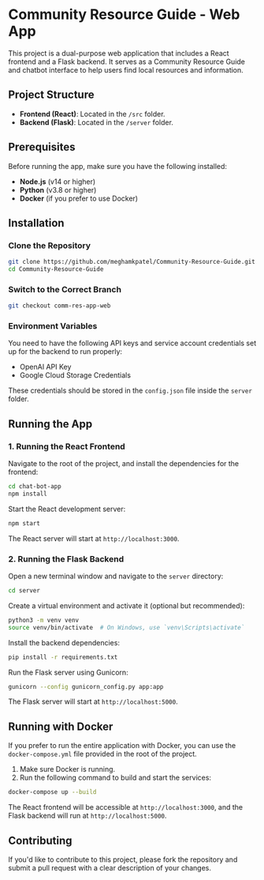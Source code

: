 
# Community Resource Guide - Web App

This project is a dual-purpose web application that includes a React frontend and a Flask backend. It serves as a Community Resource Guide and chatbot interface to help users find local resources and information.

## Project Structure

- **Frontend (React)**: Located in the `/src` folder.
- **Backend (Flask)**: Located in the `/server` folder.

## Prerequisites

Before running the app, make sure you have the following installed:

- **Node.js** (v14 or higher)
- **Python** (v3.8 or higher)
- **Docker** (if you prefer to use Docker)

## Installation

### Clone the Repository

```bash
git clone https://github.com/meghamkpatel/Community-Resource-Guide.git
cd Community-Resource-Guide
```

### Switch to the Correct Branch

```bash
git checkout comm-res-app-web
```

### Environment Variables

You need to have the following API keys and service account credentials set up for the backend to run properly:

- OpenAI API Key
- Google Cloud Storage Credentials

These credentials should be stored in the `config.json` file inside the `server` folder.

## Running the App

### 1. Running the React Frontend

Navigate to the root of the project, and install the dependencies for the frontend:

```bash
cd chat-bot-app
npm install
```

Start the React development server:

```bash
npm start
```

The React server will start at `http://localhost:3000`.

### 2. Running the Flask Backend

Open a new terminal window and navigate to the `server` directory:

```bash
cd server
```

Create a virtual environment and activate it (optional but recommended):

```bash
python3 -m venv venv
source venv/bin/activate  # On Windows, use `venv\Scripts\activate`
```

Install the backend dependencies:

```bash
pip install -r requirements.txt
```

Run the Flask server using Gunicorn:

```bash
gunicorn --config gunicorn_config.py app:app
```

The Flask server will start at `http://localhost:5000`.

## Running with Docker

If you prefer to run the entire application with Docker, you can use the `docker-compose.yml` file provided in the root of the project.

1. Make sure Docker is running.
2. Run the following command to build and start the services:

```bash
docker-compose up --build
```

The React frontend will be accessible at `http://localhost:3000`, and the Flask backend will run at `http://localhost:5000`.

## Contributing

If you'd like to contribute to this project, please fork the repository and submit a pull request with a clear description of your changes.
